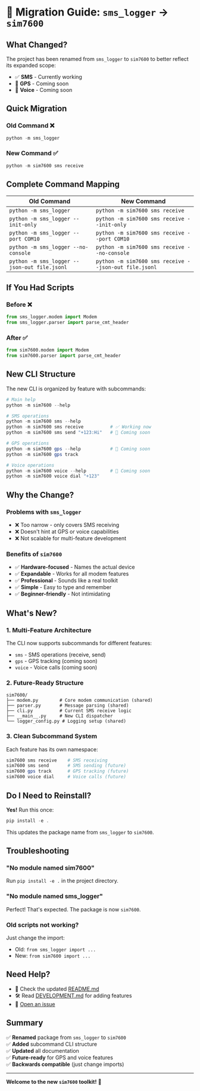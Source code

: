 # 🚀 Migration Guide: `sms_logger` → `sim7600`

## What Changed?

The project has been renamed from `sms_logger` to `sim7600` to better reflect its expanded scope:
- ✅ **SMS** - Currently working
- 🚧 **GPS** - Coming soon
- 🚧 **Voice** - Coming soon

## Quick Migration

### Old Command ❌
```powershell
python -m sms_logger
```

### New Command ✅
```powershell
python -m sim7600 sms receive
```

## Complete Command Mapping

| Old Command | New Command |
|------------|-------------|
| `python -m sms_logger` | `python -m sim7600 sms receive` |
| `python -m sms_logger --init-only` | `python -m sim7600 sms receive --init-only` |
| `python -m sms_logger --port COM10` | `python -m sim7600 sms receive --port COM10` |
| `python -m sms_logger --no-console` | `python -m sim7600 sms receive --no-console` |
| `python -m sms_logger --json-out file.jsonl` | `python -m sim7600 sms receive --json-out file.jsonl` |

## If You Had Scripts

### Before ❌
```python
from sms_logger.modem import Modem
from sms_logger.parser import parse_cmt_header
```

### After ✅
```python
from sim7600.modem import Modem
from sim7600.parser import parse_cmt_header
```

## New CLI Structure

The new CLI is organized by feature with subcommands:

```powershell
# Main help
python -m sim7600 --help

# SMS operations
python -m sim7600 sms --help
python -m sim7600 sms receive          # ✅ Working now
python -m sim7600 sms send "+123:Hi"   # 🚧 Coming soon

# GPS operations  
python -m sim7600 gps --help           # 🚧 Coming soon
python -m sim7600 gps track

# Voice operations
python -m sim7600 voice --help         # 🚧 Coming soon
python -m sim7600 voice dial "+123"
```

## Why the Change?

### Problems with `sms_logger`
- ❌ Too narrow - only covers SMS receiving
- ❌ Doesn't hint at GPS or voice capabilities
- ❌ Not scalable for multi-feature development

### Benefits of `sim7600`
- ✅ **Hardware-focused** - Names the actual device
- ✅ **Expandable** - Works for all modem features
- ✅ **Professional** - Sounds like a real toolkit
- ✅ **Simple** - Easy to type and remember
- ✅ **Beginner-friendly** - Not intimidating

## What's New?

### 1. Multi-Feature Architecture
The CLI now supports subcommands for different features:
- `sms` - SMS operations (receive, send)
- `gps` - GPS tracking (coming soon)
- `voice` - Voice calls (coming soon)

### 2. Future-Ready Structure
```
sim7600/
├── modem.py        # Core modem communication (shared)
├── parser.py       # Message parsing (shared)
├── cli.py          # Current SMS receive logic
├── __main__.py     # New CLI dispatcher
└── logger_config.py # Logging setup (shared)
```

### 3. Clean Subcommand System
Each feature has its own namespace:
```powershell
sim7600 sms receive    # SMS receiving
sim7600 sms send       # SMS sending (future)
sim7600 gps track      # GPS tracking (future)
sim7600 voice dial     # Voice calls (future)
```

## Do I Need to Reinstall?

**Yes!** Run this once:

```powershell
pip install -e .
```

This updates the package name from `sms_logger` to `sim7600`.

## Troubleshooting

### "No module named sim7600"
Run `pip install -e .` in the project directory.

### "No module named sms_logger"
Perfect! That's expected. The package is now `sim7600`.

### Old scripts not working?
Just change the import:
- Old: `from sms_logger import ...`
- New: `from sim7600 import ...`

## Need Help?

- 📖 Check the updated [README.md](README.md)
- 🛠️ Read [DEVELOPMENT.md](DEVELOPMENT.md) for adding features
- 🐛 [Open an issue](https://github.com/YOUR_USERNAME/SIM7600g-H_Tutorial/issues)

## Summary

✅ **Renamed** package from `sms_logger` to `sim7600`  
✅ **Added** subcommand CLI structure  
✅ **Updated** all documentation  
✅ **Future-ready** for GPS and voice features  
✅ **Backwards compatible** (just change imports)

---

**Welcome to the new `sim7600` toolkit!** 🎉

